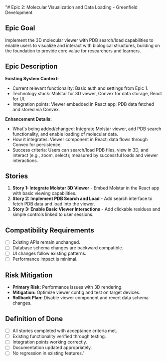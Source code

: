 "# Epic 2: Molecular Visualization and Data Loading - Greenfield Development

## Epic Goal

Implement the 3D molecular viewer with PDB search/load capabilities to enable users to visualize and interact with biological structures, building on the foundation to provide core value for researchers and learners.

## Epic Description

**Existing System Context:**

- Current relevant functionality: Basic auth and settings from Epic 1.
- Technology stack: Molstar for 3D viewer, Convex for data storage, React for UI.
- Integration points: Viewer embedded in React app; PDB data fetched and stored via Convex.

**Enhancement Details:**

- What's being added/changed: Integrate Molstar viewer, add PDB search functionality, and enable loading of molecular data.
- How it integrates: Viewer component in React; data flows through Convex for persistence.
- Success criteria: Users can search/load PDB files, view in 3D, and interact (e.g., zoom, select); measured by successful loads and viewer interactions.

## Stories

1. **Story 1: Integrate Molstar 3D Viewer** - Embed Molstar in the React app with basic viewing capabilities.
2. **Story 2: Implement PDB Search and Load** - Add search interface to fetch PDB data and load into the viewer.
3. **Story 3: Enable Basic Viewer Interactions** - Add clickable residues and simple controls linked to user sessions.

## Compatibility Requirements

- [ ] Existing APIs remain unchanged.
- [ ] Database schema changes are backward compatible.
- [ ] UI changes follow existing patterns.
- [ ] Performance impact is minimal.

## Risk Mitigation

- **Primary Risk:** Performance issues with 3D rendering.
- **Mitigation:** Optimize viewer config and test on target devices.
- **Rollback Plan:** Disable viewer component and revert data schema changes.

## Definition of Done

- [ ] All stories completed with acceptance criteria met.
- [ ] Existing functionality verified through testing.
- [ ] Integration points working correctly.
- [ ] Documentation updated appropriately.
- [ ] No regression in existing features." 